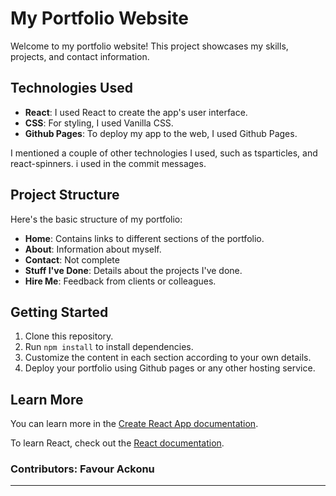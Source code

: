 # My Portfolio Website

Welcome to my portfolio website! This project showcases my skills, projects, and contact information.

## Technologies Used

- **React**: I used React to create the app's user interface. 
- **CSS**: For styling, I used Vanilla CSS.
- **Github Pages**: To deploy my app to the web, I used Github Pages. 

I mentioned a couple of other technologies I used, such as tsparticles, and react-spinners.
i used in the commit messages. 

## Project Structure

Here's the basic structure of my portfolio:

- **Home**: Contains links to different sections of the portfolio.
- **About**: Information about myself.
- **Contact**: Not complete
- **Stuff I've Done**: Details about the projects I've done.
- **Hire Me**: Feedback from clients or colleagues.

## Getting Started

1. Clone this repository.
2. Run `npm install` to install dependencies.
3. Customize the content in each section according to your own details.
4. Deploy your portfolio using Github pages or any other hosting service.


<!-- **References**:
1. [How to Build a Portfolio Website with React](https://www.freecodecamp.org/news/build-portfolio-website-react/)
2. [Example README.md for a React App](https://github.com/lucas-mancini/react-app-readme-example)
3. [Creating a Portfolio Website Using React.js and Tailwind CSS](https://medium.com/@bhaviszsz/creating-a-portfolio-website-using-react-js-and-tailwind-css-8be1a662c7e4) -->


## Learn More

You can learn more in the [Create React App documentation](https://facebook.github.io/create-react-app/docs/getting-started).

To learn React, check out the [React documentation](https://reactjs.org/).

### Contributors: Favour Ackonu

---
